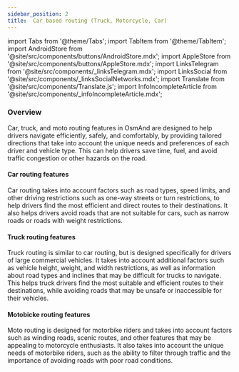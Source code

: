 ```yaml
---
sidebar_position: 2
title:  Car based routing (Truck, Motorcycle, Car)
---
```


import Tabs from '@theme/Tabs';
import TabItem from '@theme/TabItem';
import AndroidStore from '@site/src/components/buttons/AndroidStore.mdx';
import AppleStore from '@site/src/components/buttons/AppleStore.mdx';
import LinksTelegram from '@site/src/components/_linksTelegram.mdx';
import LinksSocial from '@site/src/components/_linksSocialNetworks.mdx';
import Translate from '@site/src/components/Translate.js';
import InfoIncompleteArticle from '@site/src/components/_infoIncompleteArticle.mdx';

<InfoIncompleteArticle/>

### Overview

Car, truck, and moto routing features in OsmAnd are designed to help drivers navigate efficiently, safely, and comfortably, by providing tailored directions that take into account the unique needs and preferences of each driver and vehicle type. This can help drivers save time, fuel, and avoid traffic congestion or other hazards on the road.

#### Car routing features

Car routing takes into account factors such as road types, speed limits, and other driving restrictions such as one-way streets or turn restrictions, to help drivers find the most efficient and direct routes to their destinations. It also helps drivers avoid roads that are not suitable for cars, such as narrow roads or roads with weight restrictions.  

#### Truck routing features

Truck routing is similar to car routing, but is designed specifically for drivers of large commercial vehicles. It takes into account additional factors such as vehicle height, weight, and width restrictions, as well as information about road types and inclines that may be difficult for trucks to navigate. This helps truck drivers find the most suitable and efficient routes to their destinations, while avoiding roads that may be unsafe or inaccessible for their vehicles.

#### Motobicke routing features

Moto routing is designed for motorbike riders and takes into account factors such as winding roads, scenic routes, and other features that may be appealing to motorcycle enthusiasts. It also takes into account the unique needs of motorbike riders, such as the ability to filter through traffic and the importance of avoiding roads with poor road conditions.

